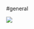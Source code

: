 #general 

![](https://holylandvietnamstudies.com/wp-content/uploads/2020/02/vn-dipthong-tripthong-holylandvietnamstudies.com_.jpg)
